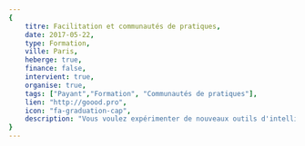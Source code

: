 ```yaml
---
{
	titre: Facilitation et communautés de pratiques,
	date: 2017-05-22,
	type: Formation,
	ville: Paris,
	heberge: true,
	finance: false,
	intervient: true,
	organise: true,
	tags: ["Payant","Formation", "Communautés de pratiques"],
	lien: "http://goood.pro",
	icon: "fa-graduation-cap",
	description: "Vous voulez expérimenter de nouveaux outils d'intelligence collective ? changer de posture pour adopter celle de facilitateur ? avoir des clés pour créer et animer des communautés de pratiques ? c'est ce que vous vivrez pendant ces trois jours »",
}
---
```

